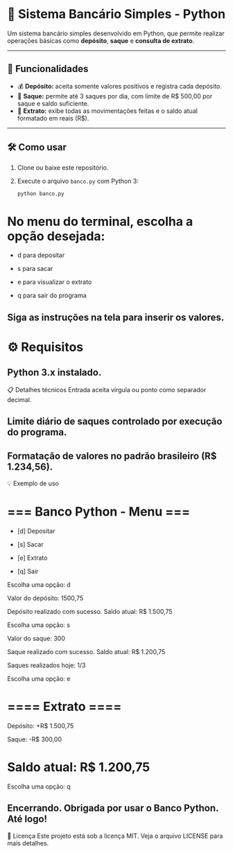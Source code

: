 # 🏦 Sistema Bancário Simples - Python

Um sistema bancário simples desenvolvido em Python, que permite realizar operações básicas como **depósito**, **saque** e **consulta de extrato**.

---

## 🚀 Funcionalidades

- 💰 **Depósito:** aceita somente valores positivos e registra cada depósito.  
- 🏧 **Saque:** permite até 3 saques por dia, com limite de R$ 500,00 por saque e saldo suficiente.  
- 📄 **Extrato:** exibe todas as movimentações feitas e o saldo atual formatado em reais (R$).

---

## 🛠 Como usar

1. Clone ou baixe este repositório.  
2. Execute o arquivo `banco.py` com Python 3:

   ```bash
   python banco.py
# No menu do terminal, escolha a opção desejada:

- d para depositar

- s para sacar

- e para visualizar o extrato

- q para sair do programa

Siga as instruções na tela para inserir os valores.
--
# ⚙️ Requisitos
Python 3.x instalado.
--

📋 Detalhes técnicos
Entrada aceita vírgula ou ponto como separador decimal.

Limite diário de saques controlado por execução do programa.
--

Formatação de valores no padrão brasileiro (R$ 1.234,56).
--

💡 Exemplo de uso

# === Banco Python - Menu ===

- [d] Depositar

- [s] Sacar

- [e] Extrato

- [q] Sair

Escolha uma opção: d

Valor do depósito: 1500,75

Depósito realizado com sucesso. Saldo atual: R$ 1.500,75

Escolha uma opção: s

Valor do saque: 300

Saque realizado com sucesso. Saldo atual: R$ 1.200,75

Saques realizados hoje: 1/3

Escolha uma opção: e

# ==== Extrato ====
Depósito: +R$ 1.500,75

Saque: -R$ 300,00

Saldo atual: R$ 1.200,75
=================

Escolha uma opção: q

Encerrando. Obrigada por usar o Banco Python. Até logo!
--


📄 Licença
Este projeto está sob a licença MIT. Veja o arquivo LICENSE para mais detalhes.
